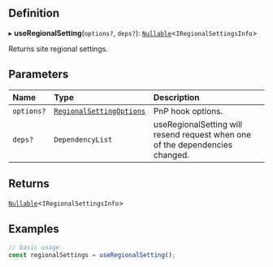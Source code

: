 
## Definition

▸ **useRegionalSetting**(`options?`, `deps?`): [`Nullable`](../Types/NullableT.md)<`IRegionalSettingsInfo`\>

Returns site regional settings.

## Parameters

| Name | Type | Description |
| :------ | :------ | :------ |
| `options?` | [`RegionalSettingOptions`](../Interfaces/RegionalSettingOptions.md) | PnP hook options. |
| `deps?` | `DependencyList` | useRegionalSetting will resend request when one of the dependencies changed. |

## Returns

[`Nullable`](../Types/NullableT.md)<`IRegionalSettingsInfo`\>

## Examples

```typescript
// basic usage
const regionalSettings = useRegionalSetting();
```